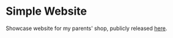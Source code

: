 # Simple Website

Showcase website for my parents' shop, publicly released [here](domainedesmoines.fr).
